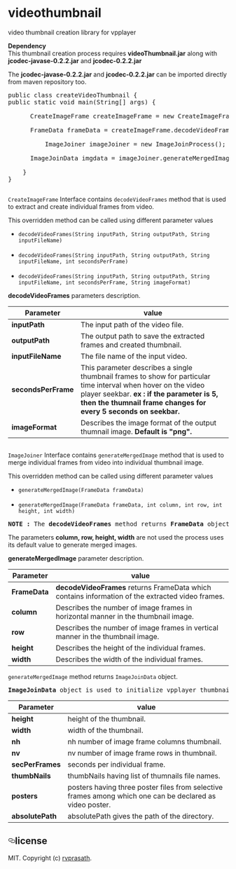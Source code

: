 # videothumbnail
video thumbnail creation library for vpplayer

<b>Dependency</b><br/>
This thumbnail creation process requires <b>videoThumbnail.jar</b> along with <b>jcodec-javase-0.2.2.jar</b> and <b>jcodec-0.2.2.jar</b>

The <b>jcodec-javase-0.2.2.jar</b> and <b>jcodec-0.2.2.jar</b> can be imported directly from maven repository too.


<pre>
public class createVideoThumbnail {	
public static void main(String[] args) {
  
	  CreateImageFrame createImageFrame = new CreateImageFrameProcess();
    
	  FrameData frameData = createImageFrame.decodeVideoFrames(inputPath, outputpath, filename, secondsperframe, imageformat);
    
          ImageJoiner imageJoiner = new ImageJoinProcess();
    
	  ImageJoinData imgdata = imageJoiner.generateMergedImage(frameData, column, row, height, width);
    
	}
}
</pre>
<h2></h2>

<code>CreateImageFrame</code> Interface contains <code>decodeVideoFrames</code> method that is used to extract and create individual frames from video.<br/>

This overridden method can be called using different parameter values<br/>
<ul><li><code>decodeVideoFrames(String inputPath, String outputPath, String inputFileName)</code></li><br/>
<li><code>decodeVideoFrames(String inputPath, String outputPath, String inputFileName, int secondsPerFrame)</code></li><br/>
<li><code>decodeVideoFrames(String inputPath, String outputPath, String inputFileName, int secondsPerFrame, String imageFormat)</code></li></ul>

<b>decodeVideoFrames</b> parameters description.<br/>

<table>
<thead>
<tr>
<th>Parameter</th>
<th>value</th>
</tr>
</thead>
<tbody>
<tr>
<td><b>inputPath</b></td>
<td>The input path of the video file.</td>
</tr>
<tr>
<td><b>outputPath</b></td>
<td>The output path to save the extracted frames and created thumbnail.</td>
</tr>
<tr>
<td><b>inputFileName</b></td>
<td>The file name of the input video.</td>
</tr>
<tr>
<td><b>secondsPerFrame</b></td>
<td>This parameter describes a single thumbnail frames to show for particular time interval when hover on the video player seekbar.
<b>ex : if the parameter is 5, then the thumnail frame changes for every 5 seconds on seekbar.<b/></td>
</tr>
<tr>
<td><b>imageFormat</b></td>
<td>Describes the image format of the output thumnail image. <b>Default is "png".</b></td>
</tr>
</tbody>
</table>
<h2></h2>

<code>ImageJoiner</code> Interface contains <code>generateMergedImage</code> method that is used to merge individual frames from video into individual thumbnail image.<br/>

This overridden method can be called using different parameter values<br/>
<ul><li><code>generateMergedImage(FrameData frameData)</code></li><br/>
<li><code>generateMergedImage(FrameData frameData, int column, int row, int height, int width)</code></li></ul>

<pre><b>NOTE : </b>The <b>decodeVideoFrames</b> method returns <b>FrameData</b> object that is needed to initiate merge image process.</pre>

The parameters <b>column, row, height, width</b> are not used the process uses its default value to generate merged images.

<b>generateMergedImage</b> parameter description.<br/>

<table>
<thead>
<tr>
<th>Parameter</th>
<th>value</th>
</tr>
</thead>
<tbody>
<tr>
<td><b>FrameData</b></td>
<td><b>decodeVideoFrames</b> returns FrameData</b> which contains information of the extracted video frames.</td>
</tr>
<tr>
<td><b>column</b></td>
<td>Describes the number of image frames in horizontal manner in the thumbnail image.</td>
</tr>
<tr>
<td><b>row</b></td>
<td>Describes the number of image frames in vertical manner in the thumbnail image.</td>
</tr>
<tr>
<td><b>height</b></td>
<td>Describes the height of the individual frames.</td>
</tr>
<tr>
<td><b>width</b></td>
<td>Describes the width of the individual frames.</td>
</tr>
</tbody>
</table>

<code>generateMergedImage</code> method returns <code>ImageJoinData</code> object.<br/>
<pre><b>ImageJoinData</b> object is used to initialize vpplayer thumbnail by passing it as a parameter.</pre>

<table>
<thead>
<tr>
<th>Parameter</th>
<th>value</th>
</tr>
</thead>
<tbody>
<tr>
<td><b>height</b></td>
<td>height of the thumbnail.</td>
</tr>
<tr>
<td><b>width</b></td>
<td>width of the thumbnail.</td>
</tr>
<tr>
<td><b>nh</b></td>
<td>nh number of image frame columns thumbnail.</td>
</tr>
<tr>
<td><b>nv</b></td>
<td>nv number of image frame rows in thumbnail.</td>
</tr>
<tr>
<td><b>secPerFrames</b></td>
<td>seconds per individual frame.</td>
</tr>
<tr>
<td><b>thumbNails</b></td>
<td>thumbNails having list of thumnails file names.</td>
</tr>
<tr>
<td><b>posters</b></td>
<td>posters having three poster files from selective frames among which one can be declared as video poster.</td>
</tr>
<tr>
<td><b>absolutePath</b></td>
<td>absolutePath gives the path of the directory.</td>
</tr>
</tbody>
</table>


<h2><a href="#license" aria-hidden="true" class="anchor" id="user-content-license"><svg aria-hidden="true" class="octicon octicon-link" height="16" version="1.1" viewBox="0 0 16 16" width="16"><path fill-rule="evenodd" d="M4 9h1v1H4c-1.5 0-3-1.69-3-3.5S2.55 3 4 3h4c1.45 0 3 1.69 3 3.5 0 1.41-.91 2.72-2 3.25V8.59c.58-.45 1-1.27 1-2.09C10 5.22 8.98 4 8 4H4c-.98 0-2 1.22-2 2.5S3 9 4 9zm9-3h-1v1h1c1 0 2 1.22 2 2.5S13.98 12 13 12H9c-.98 0-2-1.22-2-2.5 0-.83.42-1.64 1-2.09V6.25c-1.09.53-2 1.84-2 3.25C6 11.31 7.55 13 9 13h4c1.45 0 3-1.69 3-3.5S14.5 6 13 6z"></path></svg></a>license</h2>
<p>MIT. Copyright (c) <a href="https://github.com/rvprasath/" rel="nofollow">rvprasath</a>.</p>
